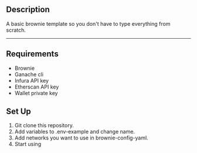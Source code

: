 ## Description

A basic brownie template so you don't have to type everything from scratch.

---

## Requirements

- Brownie
- Ganache cli
- Infura API key
- Etherscan API key
- Wallet private key

## Set Up

1. Git clone this repository.
2. Add variables to .env-example and change name.
3. Add networks you want to use in brownie-config-yaml.
4. Start using
